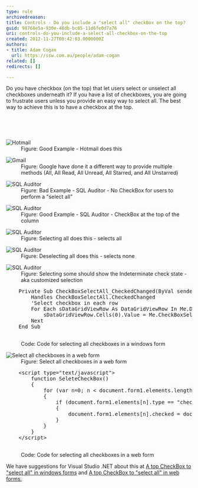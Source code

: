 ```yaml
---
type: rule
archivedreason: 
title: Controls - Do you include a "select all" checkBox on the top?
guid: 98768e5a-930e-48db-bc05-11d6fe0d7a76
uri: controls-do-you-include-a-select-all-checkbox-on-the-top
created: 2012-11-27T08:42:03.0000000Z
authors:
- title: Adam Cogan
  url: https://ssw.com.au/people/adam-cogan
related: []
redirects: []

---
```



<p>Do you have checkbox (on the top) that let users select or unselect all checkboxes underneath it? If you have a list of checkboxes, you are going to frustrate users unless you provide an easy way to select all. The best way to achieve this is to have a checkbox at the top.</p>
<br><excerpt class='endintro'></excerpt><br>
​<dl class="goodImage"><dt><img alt="Hotmail" src="http&#58;//www.ssw.com.au/ssw/Standards/Rules/Images/HotmailSelectAll.gif" /></dt>
<dd>Figure&#58; Good Example - Hotmail does this</dd></dl>
<dl class="image"><dt><img alt="Gmail" src="http&#58;//www.ssw.com.au/ssw/Standards/Rules/Images/GmailSelectAll.gif" /></dt>
<dd>Figure&#58; Google have done it a different way to provide multiple methods (All, All Read, All Unread, All Starred, and All Unstarred)</dd></dl>
<dl class="badImage"><dt><img alt="SQL Auditor" src="http&#58;//www.ssw.com.au/ssw/Standards/Rules/Images/SQLAuditorSelectAll_Bad.jpg" /></dt>
<dd>Figure&#58; Bad Example - SQL Auditor - No CheckBox for users to perform a &quot;select all&quot;</dd></dl>
<dl class="goodImage"><dt><img alt="SQL Auditor" src="http&#58;//www.ssw.com.au/ssw/Standards/Rules/Images/SQLAuditorSelectAll_good.jpg" /></dt>
<dd>Figure&#58; Good Example - SQL Auditor - CheckBox at the top of the column</dd></dl>
<dl class="image"><dt><a name="SelectAll_MoreDetails"></a><img alt="SQL Auditor" src="http&#58;//www.ssw.com.au/ssw/Standards/Rules/Images/SQLAuditorSelectAll_All.jpg" /></dt>
<dd>Figure&#58; Selecting all does this - selects all</dd></dl>
<dl class="image"><dt><img alt="SQL Auditor" src="http&#58;//www.ssw.com.au/ssw/Standards/Rules/Images/SQLAuditorSelectAll_None.jpg" /></dt>
<dd>Figure&#58; Deselecting all does this - selects none</dd></dl>
<dl class="image"><dt><img alt="SQL Auditor" src="http&#58;//www.ssw.com.au/ssw/Standards/Rules/Images/SQLAuditorSelectAll_Customize.jpg" /></dt>
<dd>Figure&#58; Selecting some should show the Indeterminate check state - aka customized selection</dd></dl>
<dl class="code"><dt><pre>    Private Sub CheckBoxSelectAll_CheckedChanged(ByVal sender As System.Object, ByVal e As System.EventArgs) _
        Handles CheckBoxSelectAll.CheckedChanged
        'Select checkbox in each row
        For Each sDataGridViewRow As DataGridViewRow In Me.DataGridViewCustomer.Rows
            sDataGridViewRow.Cells(0).Value = Me.CheckBoxSelectAll.Checked
        Next
    End Sub
                        </pre></dt>
<dd>Code&#58; Code for selecting all checkboxes in a windows form</dd></dl>
<dl class="image"><dt><img alt="Select all checkboxes in a web form" src="http&#58;//www.ssw.com.au/ssw/Standards/Rules/Images/SelectAllCheckBox_Web.jpg" /></dt>
<dd>Figure&#58; Select all checkboxes in a web form</dd></dl>
<dl class="code"><dt><pre>    &lt;script type=&quot;text/javascript&quot;&gt;
        function SeleteCheckBox()
        &#123;                 
            for (var n=0; n &lt; document.form1.elements.length; n++) 
            &#123;
                if (document.form1.elements[n].type == &quot;checkbox&quot; &amp;&amp; document.form1.elements[n].name == &quot;gridview&quot;)
                &#123;
                    document.form1.elements[n].checked = document.getElementById(&quot;CheckBoxAll&quot;).checked; 
                &#125;
            &#125;
        &#125;    
    &lt;/script&gt;
                        </pre></dt>
<dd>Code&#58; Code for selecting all checkboxes in a web form</dd></dl>
<div>We have suggestions for Visual Studio .NET about this at <a href="http&#58;//www.ssw.com.au/ssw/Standards/BetterSoftwareSuggestions/MSForm.aspx#SelectAllCheckWindows">A top CheckBox to &quot;select all&quot; in windows forms</a> and <a href="http&#58;//www.ssw.com.au/ssw/Standards/BetterSoftwareSuggestions/MSAjax.aspx#SelectAllCheckWeb">A top CheckBox to &quot;select all&quot; in web forms.</a></div>




